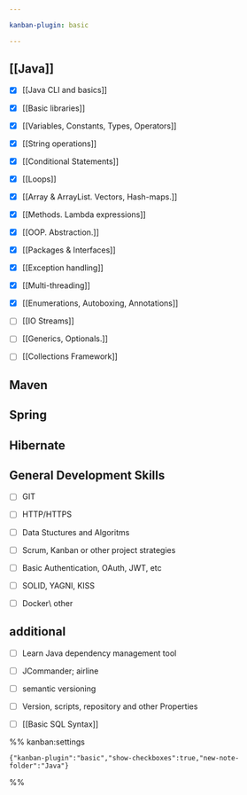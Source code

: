 ```yaml
---

kanban-plugin: basic

---
```


## [[Java]]

- [x] [[Java CLI and basics]]
- [x] [[Basic libraries]]
- [x] [[Variables, Constants, Types, Operators]]
- [x] [[String operations]]
- [x] [[Conditional Statements]]
- [x] [[Loops]]
- [x] [[Array & ArrayList. Vectors, Hash-maps.]]
- [x] [[Methods. Lambda expressions]]
- [x] [[OOP. Abstraction.]]
- [x] [[Packages & Interfaces]]
- [x] [[Exception handling]]
- [x] [[Multi-threading]]
- [x] [[Enumerations, Autoboxing,  Annotations]]
- [ ] [[IO Streams]]
- [ ] [[Generics, Optionals.]]
- [ ] [[Collections Framework]]


## Maven



## Spring



## Hibernate



## General Development Skills

- [ ] GIT
- [ ] HTTP/HTTPS
- [ ] Data Stuctures and Algoritms
- [ ] Scrum, Kanban or other project strategies
- [ ] Basic Authentication, OAuth, JWT, etc
- [ ] SOLID, YAGNI, KISS
- [ ] Docker\ other


## additional

- [ ] Learn Java dependency management tool
- [ ] JCommander; airline
- [ ] semantic versioning
- [ ] Version, scripts, repository and other Properties
- [ ] [[Basic SQL Syntax]]




%% kanban:settings
```
{"kanban-plugin":"basic","show-checkboxes":true,"new-note-folder":"Java"}
```
%%